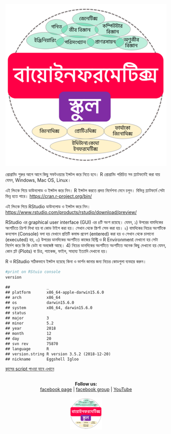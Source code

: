 [![Everything Is AWESOME](../files/logo.png)](https://www.youtube.com/watch?v=KL7a15o0WC4 "Everything Is AWESOME")




প্রোগ্রামিং শুরুর আগে আগে কিছু সফটওয়্যার ইন্সটল করে নিতে হবে। R প্রোগ্রামিং পরিচিত সব প্ল্যাটফর্মেই করা যায় যেমন, Windows, Mac OS, Linux। 

এই লিংকে গিয়ে ডাউনলোড ও ইন্সটল করে নিন। R  ইন্সটল করতে প্রদত্ত নির্দেশনা মেনে চলুন। বিভিন্ন প্ল্যাটফর্মে সেটা ভিন্ন হতে পারে। 
https://cran.r-project.org/bin/

এই লিংকে গিয়ে RStudio ডাউনলোড ও ইন্সটল করে নিন।
https://www.rstudio.com/products/rstudio/download/preview/

RStudio এর graphical user interface (GUI) এর ৪টি অংশ রয়েছে। যেমন, 
১) উপরের বামদিকের অংশটিতে ক্রিপ্ট লিখা হয় বা কোড টাইপ করা হয়। সেখান থেকে স্ক্রিপ্ট সেভ করা হয়। 
২) বামদিকের নিচের অংশটিকে কনসোল (Console) বলা হয় যেখানে প্রতিটি কমান্ড প্রবেশ (entered) করা হয় ও সেখান থেকে চালানো (executed) হয়,
৩) উপরের ডানদিকের অংশটিতে কাজের হিস্ট্রি ও R Environment দেখানো হয় সেটা নির্দেশ করে কি কি ডেটা বা অবজেক্ট আছে। 
4) নিচের ডানদিকের অংশটিতে অংশটিতে অনেক কিছু দেখানো হয় যেমন, কোন প্লট (Plots) বা চিত্র, প্যাকেজ, ফাইল, সাহায্য ইত্যাদি দেখানো হয়। 

R ও RStudio সঠিকভাবে ইন্সটল হয়েছে কিনা ও ভার্শন জানার জন্য নিচের কোডগুলা ব্যবহার করুন।


```r
#print on RStuio console
version
```

```
##                _                           
## platform       x86_64-apple-darwin15.6.0   
## arch           x86_64                      
## os             darwin15.6.0                
## system         x86_64, darwin15.6.0        
## status                                     
## major          3                           
## minor          5.2                         
## year           2018                        
## month          12                          
## day            20                          
## svn rev        75870                       
## language       R                           
## version.string R version 3.5.2 (2018-12-20)
## nickname       Eggshell Igloo
```

[ক্লাসের script পাওয়া যাবে এখানে](https://github.com/Rashedul/R-Tutorials/blob/master/scripts/MyFirstScript.R) 


## 

##




<p align="center">
  <b>Follow us:</b><br>
  <a href="https://www.facebook.com/%E0%A6%AC%E0%A6%BE%E0%A6%AF%E0%A6%BC%E0%A7%8B%E0%A6%87%E0%A6%A8%E0%A6%AB%E0%A6%B0%E0%A6%AE%E0%A7%87%E0%A6%9F%E0%A6%BF%E0%A6%95%E0%A7%8D%E0%A6%B8-%E0%A6%B8%E0%A7%8D%E0%A6%95%E0%A7%81%E0%A6%B2-575599666193690/">facebook page</a> |
  <a href="https://www.facebook.com/groups/390262838074549/">facebook group</a> |
  <a href="https://www.youtube.com/channel/UCm-8CdrvGi2SjLEOUSCztIg?view_as=subscriber">YouTube</a>
  <br><br>
  <img src="../files/logo.png" height="100" width="100">
</p>